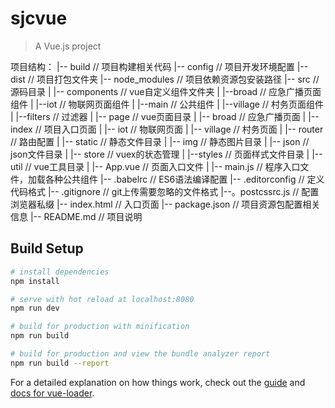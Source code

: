 # sjcvue

> A Vue.js project

项目结构：
|-- build                            	// 项目构建相关代码
|-- config                           	// 项目开发环境配置
|-- dist                          		// 项目打包文件夹
|-- node_modules                    	// 项目依赖资源包安装路径
|-- src                               // 源码目录
|   |-- components                   //  vue自定义组件文件夹
|   		|--broad						// 应急广播页面组件
|   		|--iot						// 物联网页面组件
|   		|--main						// 公共组件
|   		|--village						// 村务页面组件
|	|--filters							// 过滤器
|	|-- page							// vue页面目录
|		|-- broad						// 应急广播页面
|		|-- index						// 项目入口页面
|		|-- iot						// 物联网页面
|		|-- village						// 村务页面
|	|-- router							// 路由配置
|	|-- static							// 静态文件目录
|		|-- img						// 静态图片目录
|		|-- json						// json文件目录
|   |-- store                        	//  vuex的状态管理
|   |--styles							// 页面样式文件目录
|   |--util							//  vue工具目录
|   |-- App.vue                      	// 页面入口文件
|   |-- main.js                      	// 程序入口文件，加载各种公共组件
|-- .babelrc                         	//  ES6语法编译配置
|-- .editorconfig                   		// 定义代码格式
|-- .gitignore                       	//  git上传需要忽略的文件格式
|--。postcssrc.js						// 配置浏览器私缀
|-- index.html                       	// 入口页面
|-- package.json                     	// 项目资源包配置相关信息
|-- README.md                       // 项目说明
## Build Setup

``` bash
# install dependencies
npm install

# serve with hot reload at localhost:8080
npm run dev

# build for production with minification
npm run build

# build for production and view the bundle analyzer report
npm run build --report
```

For a detailed explanation on how things work, check out the [guide](http://vuejs-templates.github.io/webpack/) and [docs for vue-loader](http://vuejs.github.io/vue-loader).
